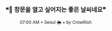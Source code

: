 <div align="center">

<br>

<h3>❝🌅 창문을 열고 싶어지는 좋은 날씨네요❞</h3>

<sub>07:00 AM • Seoul 🌦️ • by CrowRish</sub>

<br>

</div>